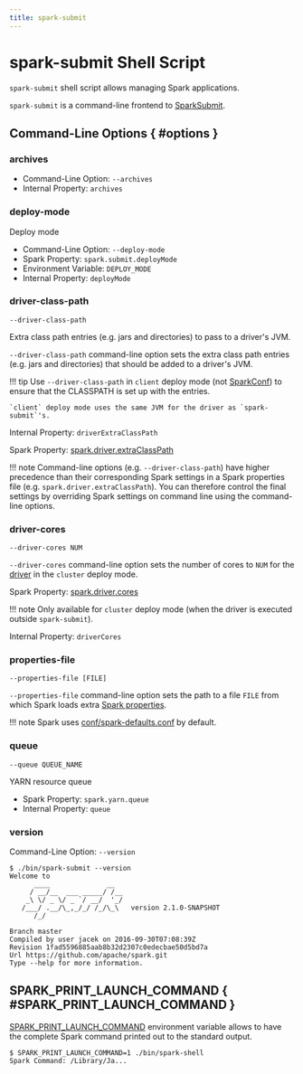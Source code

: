 ```yaml
---
title: spark-submit
---
```


# spark-submit Shell Script

`spark-submit` shell script allows managing Spark applications.

`spark-submit` is a command-line frontend to [SparkSubmit](SparkSubmit.md).

## Command-Line Options { #options }

### archives

* Command-Line Option: `--archives`
* Internal Property: `archives`

### deploy-mode

Deploy mode

* Command-Line Option: `--deploy-mode`
* Spark Property: `spark.submit.deployMode`
* Environment Variable: `DEPLOY_MODE`
* Internal Property: `deployMode`

### driver-class-path

```text
--driver-class-path
```

Extra class path entries (e.g. jars and directories) to pass to a driver's JVM.

`--driver-class-path` command-line option sets the extra class path entries (e.g. jars and directories) that should be added to a driver's JVM.

!!! tip
    Use `--driver-class-path` in `client` deploy mode (not [SparkConf](../../SparkConf.md)) to ensure that the CLASSPATH is set up with the entries.
    
    `client` deploy mode uses the same JVM for the driver as `spark-submit`'s.

Internal Property: `driverExtraClassPath`

Spark Property: [spark.driver.extraClassPath](../../driver.md#spark_driver_extraClassPath)

!!! note
    Command-line options (e.g. `--driver-class-path`) have higher precedence than their corresponding Spark settings in a Spark properties file (e.g. `spark.driver.extraClassPath`). You can therefore control the final settings by overriding Spark settings on command line using the command-line options.

### driver-cores

```text
--driver-cores NUM
```

`--driver-cores` command-line option sets the number of cores to `NUM` for the [driver](../../driver.md) in the `cluster` deploy mode.

Spark Property: [spark.driver.cores](../../driver.md#spark_driver_cores)

!!! note
    Only available for `cluster` deploy mode (when the driver is executed outside `spark-submit`).

Internal Property: `driverCores`

### properties-file

```text
--properties-file [FILE]
```

`--properties-file` command-line option sets the path to a file `FILE` from which Spark loads extra [Spark properties](../../spark-properties.md).

!!! note
    Spark uses [conf/spark-defaults.conf](../../spark-properties.md#spark-defaults-conf) by default.

### queue

```text
--queue QUEUE_NAME
```

YARN resource queue

* Spark Property: `spark.yarn.queue`
* Internal Property: `queue`

### version

Command-Line Option: `--version`

```text
$ ./bin/spark-submit --version
Welcome to
      ____              __
     / __/__  ___ _____/ /__
    _\ \/ _ \/ _ `/ __/  '_/
   /___/ .__/\_,_/_/ /_/\_\   version 2.1.0-SNAPSHOT
      /_/

Branch master
Compiled by user jacek on 2016-09-30T07:08:39Z
Revision 1fad5596885aab8b32d2307c0edecbae50d5bd7a
Url https://github.com/apache/spark.git
Type --help for more information.
```

## SPARK_PRINT_LAUNCH_COMMAND { #SPARK_PRINT_LAUNCH_COMMAND }

[SPARK_PRINT_LAUNCH_COMMAND](../../spark-tips-and-tricks.md#SPARK_PRINT_LAUNCH_COMMAND) environment variable allows to have the complete Spark command printed out to the standard output.

```text
$ SPARK_PRINT_LAUNCH_COMMAND=1 ./bin/spark-shell
Spark Command: /Library/Ja...
```

<!---
## Review Me

| `--conf` | | | | `sparkProperties`
| `--driver-java-options` | `spark.driver.extraJavaOptions` | | The driver's JVM options | `driverExtraJavaOptions`
| `--driver-library-path` | `spark.driver.extraLibraryPath` | | The driver's native library path | `driverExtraLibraryPath`
| [[driver-memory]] `--driver-memory` | [[spark_driver_memory]] `spark.driver.memory` | `SPARK_DRIVER_MEMORY` | The driver's memory | `driverMemory`
| `--exclude-packages` | `spark.jars.excludes` | | | `packagesExclusions`
| `--executor-cores` | `spark.executor.cores` | `SPARK_EXECUTOR_CORES` | The number of executor CPU cores | `executorCores`
| [[executor-memory]] `--executor-memory` | [[spark.executor.memory]] `spark.executor.memory` | `SPARK_EXECUTOR_MEMORY` | An executor's memory | `executorMemory`
| `--files` | `spark.files` | | | `files`
| `ivyRepoPath` | `spark.jars.ivy` | | |
| `--jars` | `spark.jars` | | | `jars`
| `--keytab` | `spark.yarn.keytab` | | | `keytab`
| `--kill` | | | `submissionToKill` and `action` set to `KILL` |
| `--master` | `spark.master` | `MASTER` | Master URL. Defaults to `local[*]` | `master`
| `--class` | | | | `mainClass`
| `--name` | `spark.app.name` | `SPARK_YARN_APP_NAME` (YARN only) | Uses `mainClass` or the directory off `primaryResource` when no other ways set it | `name`
| `--num-executors` | executor:Executor.md#spark.executor.instances[spark.executor.instances] | | | `numExecutors`
| [[packages]] `--packages` | `spark.jars.packages` | | | `packages`
| `--principal` | `spark.yarn.principal` | | | `principal`
| `--properties-file` | `spark.yarn.principal` | | | `propertiesFile`
| `--proxy-user` | | | | `proxyUser`
| `--py-files` | | | | `pyFiles`
| `--repositories` | | | | `repositories`
| `--status` | | | `submissionToRequestStatusFor` and `action` set to `REQUEST_STATUS` |
| `--supervise` | | | | `supervise`
| `--total-executor-cores` | `spark.cores.max` | | | `totalExecutorCores`
| `--verbose` | | | | `verbose`
| `--help` | | | `printUsageAndExit(0)` |

## Avoid scala.App

Avoid using `scala.App` trait for a Spark application's main class in Scala as reported in [SPARK-4170 Closure problems when running Scala app that "extends App"](https://issues.apache.org/jira/browse/SPARK-4170).

## Command-line Options

Execute `spark-submit --help` to know about the command-line options supported.

```
➜  spark git:(master) ✗ ./bin/spark-submit --help
Usage: spark-submit [options] <app jar | python file> [app arguments]
Usage: spark-submit --kill [submission ID] --master [spark://...]
Usage: spark-submit --status [submission ID] --master [spark://...]
Usage: spark-submit run-example [options] example-class [example args]

Options:
  --master MASTER_URL         spark://host:port, mesos://host:port, yarn, or local.
  --deploy-mode DEPLOY_MODE   Whether to launch the driver program locally ("client") or
                              on one of the worker machines inside the cluster ("cluster")
                              (Default: client).
  --class CLASS_NAME          Your application's main class (for Java / Scala apps).
  --name NAME                 A name of your application.
  --jars JARS                 Comma-separated list of local jars to include on the driver
                              and executor classpaths.
  --packages                  Comma-separated list of maven coordinates of jars to include
                              on the driver and executor classpaths. Will search the local
                              maven repo, then maven central and any additional remote
                              repositories given by --repositories. The format for the
                              coordinates should be groupId:artifactId:version.
  --exclude-packages          Comma-separated list of groupId:artifactId, to exclude while
                              resolving the dependencies provided in --packages to avoid
                              dependency conflicts.
  --repositories              Comma-separated list of additional remote repositories to
                              search for the maven coordinates given with --packages.
  --py-files PY_FILES         Comma-separated list of .zip, .egg, or .py files to place
                              on the PYTHONPATH for Python apps.
  --files FILES               Comma-separated list of files to be placed in the working
                              directory of each executor.

  --conf PROP=VALUE           Arbitrary Spark configuration property.
  --properties-file FILE      Path to a file from which to load extra properties. If not
                              specified, this will look for conf/spark-defaults.conf.

  --driver-memory MEM         Memory for driver (e.g. 1000M, 2G) (Default: 1024M).
  --driver-java-options       Extra Java options to pass to the driver.
  --driver-library-path       Extra library path entries to pass to the driver.
  --driver-class-path         Extra class path entries to pass to the driver. Note that
                              jars added with --jars are automatically included in the
                              classpath.

  --executor-memory MEM       Memory per executor (e.g. 1000M, 2G) (Default: 1G).

  --proxy-user NAME           User to impersonate when submitting the application.
                              This argument does not work with --principal / --keytab.

  --help, -h                  Show this help message and exit.
  --verbose, -v               Print additional debug output.
  --version,                  Print the version of current Spark.

 Spark standalone with cluster deploy mode only:
  --driver-cores NUM          Cores for driver (Default: 1).

 Spark standalone or Mesos with cluster deploy mode only:
  --supervise                 If given, restarts the driver on failure.
  --kill SUBMISSION_ID        If given, kills the driver specified.
  --status SUBMISSION_ID      If given, requests the status of the driver specified.

 Spark standalone and Mesos only:
  --total-executor-cores NUM  Total cores for all executors.

 Spark standalone and YARN only:
  --executor-cores NUM        Number of cores per executor. (Default: 1 in YARN mode,
                              or all available cores on the worker in standalone mode)

 YARN-only:
  --driver-cores NUM          Number of cores used by the driver, only in cluster mode
                              (Default: 1).
  --queue QUEUE_NAME          The YARN queue to submit to (Default: "default").
  --num-executors NUM         Number of executors to launch (Default: 2).
  --archives ARCHIVES         Comma separated list of archives to be extracted into the
                              working directory of each executor.
  --principal PRINCIPAL       Principal to be used to login to KDC, while running on
                              secure HDFS.
  --keytab KEYTAB             The full path to the file that contains the keytab for the
                              principal specified above. This keytab will be copied to
                              the node running the Application Master via the Secure
                              Distributed Cache, for renewing the login tickets and the
                              delegation tokens periodically.
```

* `--class`
* `--conf` or `-c`
* `--deploy-mode` (see <<deploy-mode, Deploy Mode>>)
* `--driver-class-path` (see <<driver-class-path, `--driver-class-path` command-line option>>)
* `--driver-cores`  (see <<driver-cores, Driver Cores in Cluster Deploy Mode>>)
* `--driver-java-options`
* `--driver-library-path`
* `--driver-memory`
* `--executor-memory`
* `--files`
* `--jars`
* `--kill` for spark-standalone.md[Standalone cluster mode] only
* `--master`
* `--name`
* `--packages`
* `--exclude-packages`
* `--properties-file` (see <<properties-file, Custom Spark Properties File>>)
* `--proxy-user`
* `--py-files`
* `--repositories`
* `--status` for spark-standalone.md[Standalone cluster mode] only
* `--total-executor-cores`

List of switches, i.e. command-line options that do not take parameters:

* `--help` or `-h`
* `--supervise` for spark-standalone.md[Standalone cluster mode] only
* `--usage-error`
* `--verbose` or `-v` (see <<verbose-mode, Verbose Mode>>)
* `--version` (see <<version, Version>>)

## Environment Variables

The following is the list of environment variables that are considered when command-line options are not specified:

* `MASTER` for `--master`
* `SPARK_DRIVER_MEMORY` for `--driver-memory`
* `SPARK_EXECUTOR_MEMORY` (see SparkContext.md#environment-variables[Environment Variables] in the SparkContext document)
* `SPARK_EXECUTOR_CORES`
* `DEPLOY_MODE`
* `SPARK_YARN_APP_NAME`
* `_SPARK_CMD_USAGE`

## External packages and custom repositories

The `spark-submit` utility supports specifying external packages using Maven coordinates using `--packages` and custom repositories using `--repositories`.

```
./bin/spark-submit \
  --packages my:awesome:package \
  --repositories s3n://$aws_ak:$aws_sak@bucket/path/to/repo
```
-->
